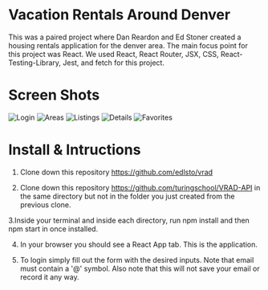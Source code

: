 # Vacation Rentals Around Denver

  This was a paired project where Dan Reardon and Ed Stoner created a housing rentals application for the denver area. The main focus point for this project was React. We used React, React Router, JSX, CSS, React-Testing-Library, Jest, and fetch for this project. 

# Screen Shots

![Login](https://user-images.githubusercontent.com/56371796/78070537-3368a100-7359-11ea-8fa6-aa6ce472f48f.png)
![Areas](https://user-images.githubusercontent.com/56371796/78070573-43808080-7359-11ea-8224-97f529802d39.png)
![Listings](https://user-images.githubusercontent.com/56371796/78070655-6448d600-7359-11ea-95a3-8fe9a6a8ba14.png)
![Details](https://user-images.githubusercontent.com/56371796/78070679-7460b580-7359-11ea-80d1-13ec4dcdd757.png)
![Favorites](https://user-images.githubusercontent.com/56371796/78070744-8e9a9380-7359-11ea-9596-acfc6d3f92b0.png)

# Install & Intructions

1. Clone down this repository https://github.com/edlsto/vrad

2. Clone down this repository https://github.com/turingschool/VRAD-API in the same directory but not in the folder you just created from the previous clone.

3.Inside your terminal and inside each directory, run npm install and then npm start in once installed.

4. In your browser you should see a React App tab. This is the application.

5. To login simply fill out the form with the desired inputs. Note that email must contain a '@' symbol. Also note that this will not save your email or record it any way.
